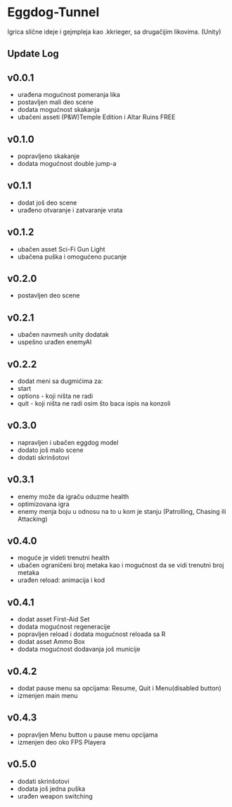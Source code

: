 # Eggdog-Tunnel
Igrica slične ideje i gejmpleja kao .kkrieger, sa drugačijim likovima. (Unity)

Update Log
----------------------------------------------------------------

v0.0.1
----------------------------------------------------------------
- urađena mogućnost pomeranja lika
- postavljen mali deo scene
- dodata mogućnost skakanja
- ubačeni asseti (P&W)Temple Edition i Altar Ruins FREE

v0.1.0
----------------------------------------------------------------
- popravljeno skakanje
- dodata mogućnost double jump-a

v0.1.1
----------------------------------------------------------------
- dodat još deo scene
- urađeno otvaranje i zatvaranje vrata

v0.1.2
----------------------------------------------------------------
- ubačen asset Sci-Fi Gun Light
- ubačena puška i omogućeno pucanje

v0.2.0
----------------------------------------------------------------
- postavljen deo scene

v0.2.1
----------------------------------------------------------------
- ubačen navmesh unity dodatak
- uspešno urađen enemyAI

v0.2.2
----------------------------------------------------------------
- dodat meni sa dugmićima za: 
 - start
 - options - koji ništa ne radi
 - quit - koji ništa ne radi osim što baca ispis na konzoli

v0.3.0
----------------------------------------------------------------
- napravljen i ubačen eggdog model
- dodato još malo scene
- dodati skrinšotovi

v0.3.1
----------------------------------------------------------------
- enemy može da igraču oduzme health
- optimizovana igra
- enemy menja boju u odnosu na to u kom je stanju (Patrolling, Chasing ili Attacking)

v0.4.0
----------------------------------------------------------------
- moguće je videti trenutni health 
- ubačen ograničeni broj metaka kao i mogućnost da se vidi trenutni broj metaka
- urađen reload: animacija i kod

v0.4.1
----------------------------------------------------------------
- dodat asset First-Aid Set
- dodata mogućnost regeneracije
- popravljen reload i dodata mogućnost reloada sa R
- dodat asset Ammo Box
- dodata mogućnost dodavanja još municije

v0.4.2
----------------------------------------------------------------
- dodat pause menu sa opcijama: Resume, Quit i Menu(disabled button)
- izmenjen main menu

v0.4.3
----------------------------------------------------------------
- popravljen Menu button u pause menu opcijama
- izmenjen deo oko FPS Playera

v0.5.0
----------------------------------------------------------------
- dodati skrinšotovi
- dodata još jedna puška
- urađen weapon switching
